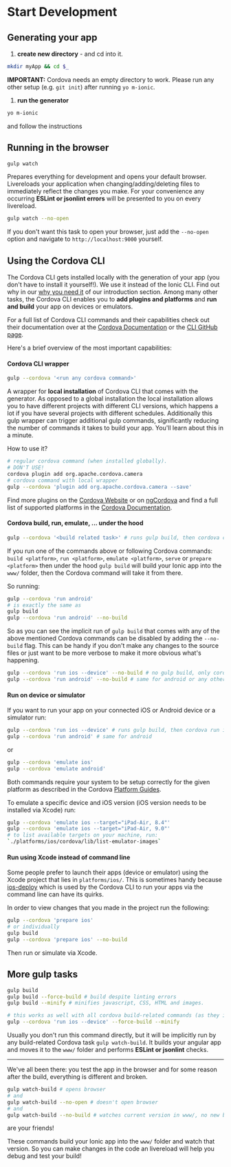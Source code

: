 # Start Development

## Generating your app
1. **create new directory** - and cd into it.

  ```sh
  mkdir myApp && cd $_
  ```
  **IMPORTANT:** Cordova needs an empty directory to work. Please run any other setup (e.g. `git init`) after running `yo m-ionic`.

1. **run the generator**

  ```sh
  yo m-ionic
  ```
  and follow the instructions


## Running in the browser
```sh
gulp watch
```
Prepares everything for development and opens your default browser. Livereloads your application when changing/adding/deleting files to immediately reflect the changes you make. For your convenience any occurring **ESLint or jsonlint errors** will be presented to you on every livereload.

```sh
gulp watch --no-open
```
If you don't want this task to open your browser, just add the `--no-open` option and navigate to `http://localhost:9000` yourself.

## Using the Cordova CLI
The Cordova CLI gets installed locally with the generation of your app (you don't have to install it yourself!). We use it instead of the Ionic CLI. Find out why in our [why you need it](../intro/why_you_need_it.md#alternatives) of our introduction section. Among many other tasks, the Cordova CLI enables you to **add plugins and platforms** and **run and build** your app on devices or emulators.

For a full list of Cordova CLI commands and their capabilities check out their documentation over at the [Cordova Documentation](https://cordova.apache.org/docs/en/latest/cordova-cli/index.html) or the [CLI GitHub page](https://github.com/apache/cordova-cli/).

Here's a brief overview of the most important capabilities:

#### Cordova CLI wrapper
```sh
gulp --cordova '<run any cordova command>'
```
A wrapper for **local installation** of Cordova CLI that comes with the generator. As opposed to a global installation the local installation allows you to have different projects with different CLI versions, which happens a lot if you have several projects with different schedules. Additionally this gulp wrapper can trigger additional gulp commands, significantly reducing the number of commands it takes to build your app. You'll learn about this in a minute.

How to use it?

```sh
# regular cordova command (when installed globally).
# DON'T USE!
cordova plugin add org.apache.cordova.camera
# cordova command with local wrapper
gulp --cordova 'plugin add org.apache.cordova.camera --save'
```

Find more plugins on the [Cordova Website](https://cordova.apache.org/plugins/) or on [ngCordova](http://ngcordova.com/docs/plugins/) and find a full list of supported platforms in the [Cordova Documentation](https://cordova.apache.org/docs/en/latest/guide/platforms/android/index.html).

#### Cordova build, run, emulate, ... under the hood

```sh
gulp --cordova '<build related task>' # runs gulp build, then cordova command
```

If you run one of the commands above or following Cordova commands: `build <platform>`, `run <platform>`, `emulate <platform>`, `serve` or `prepare <platform>` then under the hood `gulp build` will build your Ionic app into the `www/` folder, then the Cordova command will take it from there.

So running:
```sh
gulp --cordova 'run android'
# is exactly the same as
gulp build
gulp --cordova 'run android' --no-build
```
So as you can see the implicit run of `gulp build` that comes with any of the above mentioned Cordova commands can be disabled by adding the `--no-build` flag. This can be handy if you don't make any changes to the source files or just want to be more verbose to make it more obvious what's happening.
```sh
gulp --cordova 'run ios --device' --no-build # no gulp build, only cordova run ios
gulp --cordova 'run android' --no-build # same for android or any other platform
```

#### Run on device or simulator
If you want to run your app on your connected iOS or Android device or a simulator run:
```sh
gulp --cordova 'run ios --device' # runs gulp build, then cordova run ios
gulp --cordova 'run android' # same for android

```
or
```sh
gulp --cordova 'emulate ios'
gulp --cordova 'emulate android'
```

Both commands require your system to be setup correctly for the given platform as described in the Cordova [Platform Guides](https://cordova.apache.org/docs/en/latest/guide/platforms/android/index.html).

To emulate a specific device and iOS version (iOS version needs to be installed via Xcode) run:
```sh
gulp --cordova 'emulate ios --target="iPad-Air, 8.4"'
gulp --cordova 'emulate ios --target="iPad-Air, 9.0"'
# to list available targets on your machine, run:
`./platforms/ios/cordova/lib/list-emulator-images`
```

#### Run using Xcode instead of command line
Some people prefer to launch their apps (device or emulator) using the Xcode project that lies in `platforms/ios/`. This is sometimes handy because [ios-deploy](https://github.com/phonegap/ios-deploy) which is used by the Cordova CLI to run your apps via the command line can have its quirks.

In order to view changes that you made in the project run the following:
```sh
gulp --cordova 'prepare ios'
# or individually
gulp build
gulp --cordova 'prepare ios' --no-build
```
Then run or simulate via Xcode.


## More gulp tasks

```sh
gulp build
gulp build --force-build # build despite linting errors
gulp build --minify # minifies javascript, CSS, HTML and images.

# this works as well with all cordova build-related commands (as they implicitly run gulp build)
gulp --cordova 'run ios --device' --force-build --minify
```
Usually you don't run this command directly, but it will be implicitly run by any build-related Cordova task `gulp watch-build`. It builds your angular app and moves it to the `www/` folder and performs **ESLint or jsonlint** checks.

---

We've all been there: you test the app in the browser and for some reason after the build, everything is different and broken.
```sh
gulp watch-build # opens browser
# and
gulp watch-build --no-open # doesn't open browser
# and
gulp watch-build --no-build # watches current version in www/, no new build
```
are your friends!

These commands build your Ionic app into the `www/` folder and watch that version. So you can make changes in the code an livereload will help you debug and test your build!
